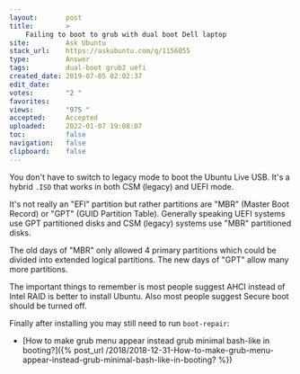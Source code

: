 ```yaml
---
layout:       post
title:        >
    Failing to boot to grub with dual boot Dell laptop
site:         Ask Ubuntu
stack_url:    https://askubuntu.com/q/1156055
type:         Answer
tags:         dual-boot grub2 uefi
created_date: 2019-07-05 02:02:37
edit_date:    
votes:        "2 "
favorites:    
views:        "975 "
accepted:     Accepted
uploaded:     2022-01-07 19:08:07
toc:          false
navigation:   false
clipboard:    false
---
```


You don't have to switch to legacy mode to boot the Ubuntu Live USB. It's a hybrid `.ISO` that works in both CSM (legacy) and UEFI mode.

It's not really an "EFI" partition but rather partitions are "MBR" (Master Boot Record) or "GPT" (GUID Partition Table). Generally speaking UEFI systems use GPT partitioned disks and CSM (legacy) systems use "MBR" partitioned disks.

The old days of "MBR" only allowed 4 primary partitions which could be divided into extended logical partitions. The new days of "GPT" allow many more partitions.

The important things to remember is most people suggest AHCI instead of Intel RAID is better to install Ubuntu. Also most people suggest Secure boot should be turned off.

Finally after installing you may still need to run `boot-repair`:

- [How to make grub menu appear instead grub minimal bash-like in booting?]({% post_url /2018/2018-12-31-How-to-make-grub-menu-appear-instead-grub-minimal-bash-like-in-booting? %})
